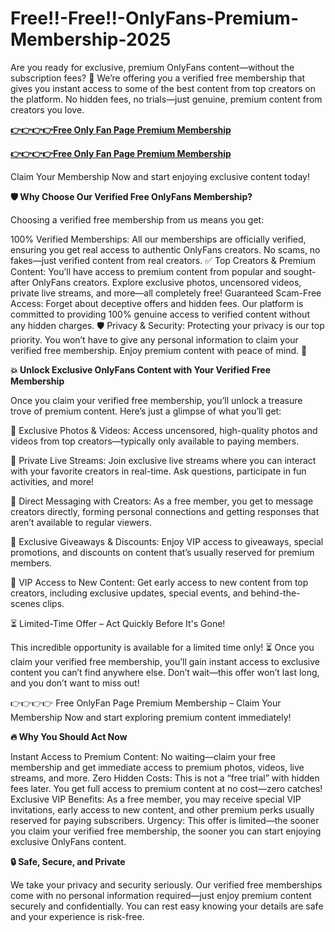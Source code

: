 # Free!!-Free!!-OnlyFans-Premium-Membership-2025

Are you ready for exclusive, premium OnlyFans content—without the subscription fees? 🎉 We’re offering you a verified free membership that gives you instant access to some of the best content from top creators on the platform. No hidden fees, no trials—just genuine, premium content from creators you love.

[**👉👉👉👉Free Only Fan Page Premium Membership**](top.freerewardclicks.com/onfapafjief)

[**👉👉👉👉Free Only Fan Page Premium Membership**](top.freerewardclicks.com/onfapafjief)

Claim Your Membership Now and start enjoying exclusive content today!

**🛡️ Why Choose Our Verified Free OnlyFans Membership?**

Choosing a verified free membership from us means you get:

100% Verified Memberships: All our memberships are officially verified, ensuring you get real access to authentic OnlyFans creators. No scams, no fakes—just verified content from real creators. ✅
Top Creators & Premium Content: You’ll have access to premium content from popular and sought-after OnlyFans creators. Explore exclusive photos, uncensored videos, private live streams, and more—all completely free!
Guaranteed Scam-Free Access: Forget about deceptive offers and hidden fees. Our platform is committed to providing 100% genuine access to verified content without any hidden charges. 🛡️
Privacy & Security: Protecting your privacy is our top priority. You won’t have to give any personal information to claim your verified free membership. Enjoy premium content with peace of mind. 🔐

**💥 Unlock Exclusive OnlyFans Content with Your Verified Free Membership**

Once you claim your verified free membership, you’ll unlock a treasure trove of premium content. Here’s just a glimpse of what you’ll get:

📸 Exclusive Photos & Videos: Access uncensored, high-quality photos and videos from top creators—typically only available to paying members.

🎥 Private Live Streams: Join exclusive live streams where you can interact with your favorite creators in real-time. Ask questions, participate in fun activities, and more!

💬 Direct Messaging with Creators: As a free member, you get to message creators directly, forming personal connections and getting responses that aren’t available to regular viewers.

🎁 Exclusive Giveaways & Discounts: Enjoy VIP access to giveaways, special promotions, and discounts on content that’s usually reserved for premium members.

🏅 VIP Access to New Content: Get early access to new content from top creators, including exclusive updates, special events, and behind-the-scenes clips.

⏳ Limited-Time Offer – Act Quickly Before It's Gone!

This incredible opportunity is available for a limited time only! ⏳ Once you claim your verified free membership, you’ll gain instant access to exclusive content you can’t find anywhere else. Don’t wait—this offer won’t last long, and you don’t want to miss out!

👉👉👉👉 Free OnlyFan Page Premium Membership – Claim Your Membership Now and start exploring premium content immediately!

**🔥 Why You Should Act Now**

Instant Access to Premium Content: No waiting—claim your free membership and get immediate access to premium photos, videos, live streams, and more.
Zero Hidden Costs: This is not a “free trial” with hidden fees later. You get full access to premium content at no cost—zero catches!
Exclusive VIP Benefits: As a free member, you may receive special VIP invitations, early access to new content, and other premium perks usually reserved for paying subscribers.
Urgency: This offer is limited—the sooner you claim your verified free membership, the sooner you can start enjoying exclusive OnlyFans content.

**🔒 Safe, Secure, and Private**

We take your privacy and security seriously. Our verified free memberships come with no personal information required—just enjoy premium content securely and confidentially. You can rest easy knowing your details are safe and your experience is risk-free.

